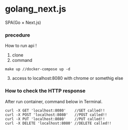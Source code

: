 # golang_next.js
SPA(Go × Next.js)

### precedure
How to run api !  
1. clone  
2. command
```
make up //docker-compose up -d
```
3. access to localhost:8080 with chrome or somethig else

### How to check the  HTTP response
After run container, command below in Terminal.
```
curl -X GET 'localhost:8080'    //GET called!!
curl -X POST 'localhost:8080'   //POST called!!
curl -X PUT 'localhost:8080'    //PUT called!!
curl -X DELETE 'localhost:8080' //DELETE called!!
```
